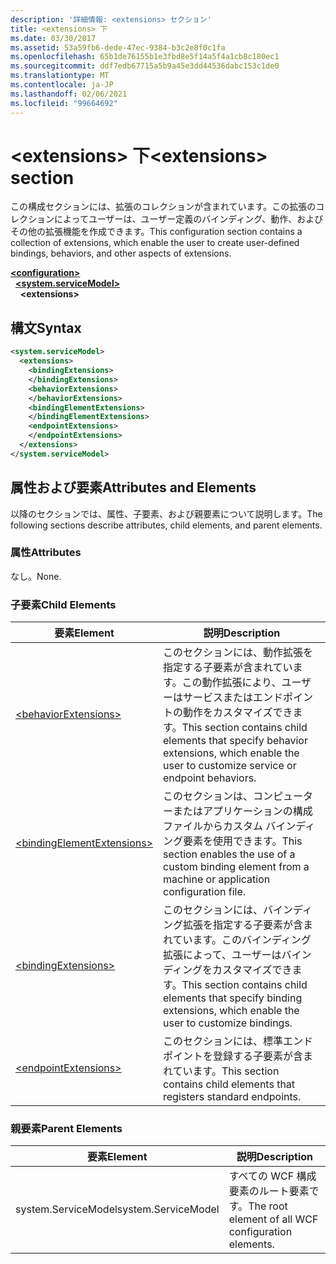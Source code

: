 ```yaml
---
description: '詳細情報: <extensions> セクション'
title: <extensions> 下
ms.date: 03/30/2017
ms.assetid: 53a59fb6-dede-47ec-9384-b3c2e8f0c1fa
ms.openlocfilehash: 65b1de76155b1e3fbd8e5f14a5f4a1cb8c180ec1
ms.sourcegitcommit: ddf7edb67715a5b9a45e3dd44536dabc153c1de0
ms.translationtype: MT
ms.contentlocale: ja-JP
ms.lasthandoff: 02/06/2021
ms.locfileid: "99664692"
---
```

# <a name="extensions-section"></a><span data-ttu-id="13058-103">\<extensions> 下</span><span class="sxs-lookup"><span data-stu-id="13058-103">\<extensions> section</span></span>

<span data-ttu-id="13058-104">この構成セクションには、拡張のコレクションが含まれています。この拡張のコレクションによってユーザーは、ユーザー定義のバインディング、動作、およびその他の拡張機能を作成できます。</span><span class="sxs-lookup"><span data-stu-id="13058-104">This configuration section contains a collection of extensions, which enable the user to create user-defined bindings, behaviors, and other aspects of extensions.</span></span>  
  
[**\<configuration>**](../configuration-element.md)\
&nbsp;&nbsp;[**\<system.serviceModel>**](system-servicemodel.md)\
&nbsp;&nbsp;&nbsp;&nbsp;**\<extensions>**  
  
## <a name="syntax"></a><span data-ttu-id="13058-105">構文</span><span class="sxs-lookup"><span data-stu-id="13058-105">Syntax</span></span>  
  
```xml  
<system.serviceModel>
  <extensions>
    <bindingExtensions>
    </bindingExtensions>
    <behaviorExtensions>
    </behaviorExtensions>
    <bindingElementExtensions>
    </bindingElementExtensions>
    <endpointExtensions>
    </endpointExtensions>
  </extensions>
</system.serviceModel>
```  
  
## <a name="attributes-and-elements"></a><span data-ttu-id="13058-106">属性および要素</span><span class="sxs-lookup"><span data-stu-id="13058-106">Attributes and Elements</span></span>  

 <span data-ttu-id="13058-107">以降のセクションでは、属性、子要素、および親要素について説明します。</span><span class="sxs-lookup"><span data-stu-id="13058-107">The following sections describe attributes, child elements, and parent elements.</span></span>  
  
### <a name="attributes"></a><span data-ttu-id="13058-108">属性</span><span class="sxs-lookup"><span data-stu-id="13058-108">Attributes</span></span>  

 <span data-ttu-id="13058-109">なし。</span><span class="sxs-lookup"><span data-stu-id="13058-109">None.</span></span>  
  
### <a name="child-elements"></a><span data-ttu-id="13058-110">子要素</span><span class="sxs-lookup"><span data-stu-id="13058-110">Child Elements</span></span>  
  
|<span data-ttu-id="13058-111">要素</span><span class="sxs-lookup"><span data-stu-id="13058-111">Element</span></span>|<span data-ttu-id="13058-112">説明</span><span class="sxs-lookup"><span data-stu-id="13058-112">Description</span></span>|  
|-------------|-----------------|  
|[\<behaviorExtensions>](behaviorextensions.md)|<span data-ttu-id="13058-113">このセクションには、動作拡張を指定する子要素が含まれています。この動作拡張により、ユーザーはサービスまたはエンドポイントの動作をカスタマイズできます。</span><span class="sxs-lookup"><span data-stu-id="13058-113">This section contains child elements that specify behavior extensions, which enable the user to customize service or endpoint behaviors.</span></span>|  
|[\<bindingElementExtensions>](bindingelementextensions.md)|<span data-ttu-id="13058-114">このセクションは、コンピューターまたはアプリケーションの構成ファイルからカスタム バインディング要素を使用できます。</span><span class="sxs-lookup"><span data-stu-id="13058-114">This section enables the use of a custom binding element from a machine or application configuration file.</span></span>|  
|[\<bindingExtensions>](bindingextensions.md)|<span data-ttu-id="13058-115">このセクションには、バインディング拡張を指定する子要素が含まれています。このバインディング拡張によって、ユーザーはバインディングをカスタマイズできます。</span><span class="sxs-lookup"><span data-stu-id="13058-115">This section contains child elements that specify binding extensions, which enable the user to customize bindings.</span></span>|  
|[\<endpointExtensions>](endpointextensions.md)|<span data-ttu-id="13058-116">このセクションには、標準エンドポイントを登録する子要素が含まれています。</span><span class="sxs-lookup"><span data-stu-id="13058-116">This section contains child elements that registers standard endpoints.</span></span>|  
  
### <a name="parent-elements"></a><span data-ttu-id="13058-117">親要素</span><span class="sxs-lookup"><span data-stu-id="13058-117">Parent Elements</span></span>  
  
|<span data-ttu-id="13058-118">要素</span><span class="sxs-lookup"><span data-stu-id="13058-118">Element</span></span>|<span data-ttu-id="13058-119">説明</span><span class="sxs-lookup"><span data-stu-id="13058-119">Description</span></span>|  
|-------------|-----------------|  
|<span data-ttu-id="13058-120">system.ServiceModel</span><span class="sxs-lookup"><span data-stu-id="13058-120">system.ServiceModel</span></span>|<span data-ttu-id="13058-121">すべての WCF 構成要素のルート要素です。</span><span class="sxs-lookup"><span data-stu-id="13058-121">The root element of all WCF configuration elements.</span></span>|
